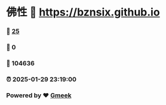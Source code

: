 # 佛性 :link: https://bznsix.github.io 
### :page_facing_up: [25](https://bznsix.github.io/tag.html) 
### :speech_balloon: 0 
### :hibiscus: 104636 
### :alarm_clock: 2025-01-29 23:19:00 
### Powered by :heart: [Gmeek](https://github.com/Meekdai/Gmeek)
